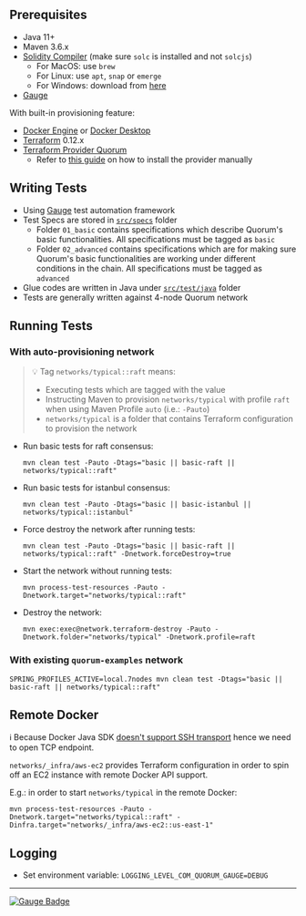 
## Prerequisites

* Java 11+
* Maven 3.6.x
* [Solidity Compiler](https://solidity.readthedocs.io/en/latest/installing-solidity.html) (make sure `solc` is installed and not `solcjs`)
  * For MacOS: use `brew`
  * For Linux: use `apt`, `snap` or `emerge`
  * For Windows: download from [here](https://github.com/ethereum/solidity/releases)
* [Gauge](https://gauge.org/get_started)

With built-in provisioning feature:
* [Docker Engine](https://docs.docker.com/engine/) or [Docker Desktop](https://www.docker.com/products/docker-desktop)
* [Terraform](https://terraform.io) 0.12.x
* [Terraform Provider Quorum](https://bintray.com/quorumengineering/terraform/terraform-provider-quorum)
   - Refer to [this guide](https://www.terraform.io/docs/configuration/providers.html#third-party-plugins) on how to install the provider manually

## Writing Tests

* Using [Gauge](https://github.com/getgauge/gauge) test automation framework
* Test Specs are stored in [`src/specs`](src/specs) folder
  * Folder `01_basic` contains specifications which describe Quorum's basic functionalities. All specifications must be tagged as `basic`
  * Folder `02_advanced` contains specifications which are for making sure Quorum's basic functionalities are working under different conditions in the chain. All specifications must be tagged as `advanced`
* Glue codes are written in Java under [`src/test/java`](src/test/java) folder
* Tests are generally written against 4-node Quorum network

## Running Tests

### With auto-provisioning network

> :bulb: Tag `networks/typical::raft` means:
> - Executing tests which are tagged with the value
> - Instructing Maven to provision `networks/typical` with profile `raft` when using Maven Profile `auto` (i.e.: `-Pauto`)
> - `networks/typical` is a folder that contains Terraform configuration to provision the network

* Run basic tests for raft consensus: 
    ```
    mvn clean test -Pauto -Dtags="basic || basic-raft || networks/typical::raft"
    ```
* Run basic tests for istanbul consensus:
    ```
    mvn clean test -Pauto -Dtags="basic || basic-istanbul || networks/typical::istanbul"
    ```
* Force destroy the network after running tests:
    ```
    mvn clean test -Pauto -Dtags="basic || basic-raft || networks/typical::raft" -Dnetwork.forceDestroy=true
    ```
* Start the network without running tests:
    ```
    mvn process-test-resources -Pauto -Dnetwork.target="networks/typical::raft"
    ```
* Destroy the network:
    ```
    mvn exec:exec@network.terraform-destroy -Pauto -Dnetwork.folder="networks/typical" -Dnetwork.profile=raft
    ```

### With existing `quorum-examples` network

```
SPRING_PROFILES_ACTIVE=local.7nodes mvn clean test -Dtags="basic || basic-raft || networks/typical::raft"
```

## Remote Docker

:information_source: Because Docker Java SDK [doesn't support SSH transport](https://github.com/docker-java/docker-java/issues/1130) hence we need to open TCP endpoint. 

`networks/_infra/aws-ec2` provides Terraform configuration in order to spin off an EC2 instance with remote Docker API
support.

E.g.: in order to start `networks/typical` in the remote Docker:
```
mvn process-test-resources -Pauto -Dnetwork.target="networks/typical::raft" -Dinfra.target="networks/_infra/aws-ec2::us-east-1"
```


## Logging

* Set environment variable: `LOGGING_LEVEL_COM_QUORUM_GAUGE=DEBUG`

------

[![Gauge Badge](https://gauge.org/Gauge_Badge.svg)](https://gauge.org)
